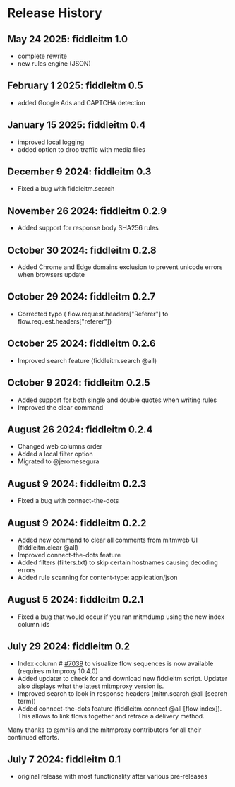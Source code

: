 # Release History

## May 24 2025: fiddleitm 1.0

- complete rewrite
- new rules engine (JSON)

## February 1 2025: fiddleitm 0.5

- added Google Ads and CAPTCHA detection

## January 15 2025: fiddleitm 0.4

- improved local logging
- added option to drop traffic with media files

## December 9 2024: fiddleitm 0.3

- Fixed a bug with fiddleitm.search

## November 26 2024: fiddleitm 0.2.9

- Added support for response body SHA256 rules

## October 30 2024: fiddleitm 0.2.8

- Added Chrome and Edge domains exclusion to prevent unicode errors when browsers update
  
## October 29 2024: fiddleitm 0.2.7

- Corrected typo ( flow.request.headers["Referer"] to flow.request.headers["referer"])

## October 25 2024: fiddleitm 0.2.6

- Improved search feature (fiddleitm.search @all)

## October 9 2024: fiddleitm 0.2.5

- Added support for both single and double quotes when writing rules
- Improved the clear command

## August 26 2024: fiddleitm 0.2.4

- Changed web columns order
- Added a local filter option
- Migrated to @jeromesegura

## August 9 2024: fiddleitm 0.2.3

- Fixed a bug with connect-the-dots

## August 9 2024: fiddleitm 0.2.2

- Added new command to clear all comments from mitmweb UI (fiddleitm.clear @all)
- Improved connect-the-dots feature
- Added filters (filters.txt) to skip certain hostnames causing decoding errors
- Added rule scanning for content-type: application/json

## August 5 2024: fiddleitm 0.2.1

- Fixed a bug that would occur if you ran mitmdump using the new index column ids

## July 29 2024: fiddleitm 0.2

- Index column # [#7039](https://github.com/mitmproxy/mitmproxy/pull/7039) to visualize flow sequences is now available (requires mitmproxy 10.4.0)
- Added updater to check for and download new fiddleitm script. Updater also displays what the latest mitmproxy version is.
- Improved search to look in response headers (mitm.search @all [search term])
- Added connect-the-dots feature (fiddleitm.connect @all [flow index]). This allows to link flows together and retrace a delivery method.

Many thanks to @mhils and the mitmproxy contributors for all their continued efforts.

## July 7 2024: fiddleitm 0.1

- original release with most functionality after various pre-releases
